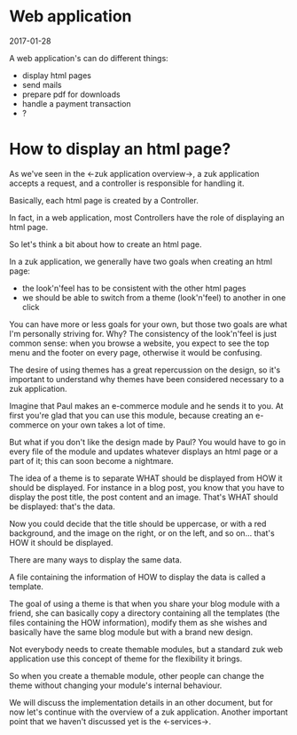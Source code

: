Web application
====================
2017-01-28




A web application's can do different things:

- display html pages
- send mails
- prepare pdf for downloads
- handle a payment transaction
- ?



How to display an html page?
=================================

As we've seen in the <-zuk application overview->, a zuk application accepts a request, and a controller
is responsible for handling it.

Basically, each html page is created by a Controller.

In fact, in a web application, most Controllers have the role of displaying an html page.


So let's think a bit about how to create an html page.

In a zuk application, we generally have two goals when creating an html page:

- the look'n'feel has to be consistent with the other html pages
- we should be able to switch from a theme (look'n'feel) to another in one click


You can have more or less goals for your own, but those two goals are what I'm personally striving for.
Why?
The consistency of the look'n'feel is just common sense: when you browse a website, you expect to see the top menu
and the footer on every page, otherwise it would be confusing.

The desire of using themes has a great repercussion on the design, so it's important to understand why themes
have been considered necessary to a zuk application.

Imagine that Paul makes an e-commerce module and he sends it to you.
At first you're glad that you can use this module, because creating an e-commerce on your own takes a lot of time.

But what if you don't like the design made by Paul?
You would have to go in every file of the module and updates whatever displays an html page or a part of it;
this can soon become a nightmare.


The idea of a theme is to separate WHAT should be displayed from HOW it should be displayed.
For instance in a blog post, you know that you have to display the post title, the post content and an image.
That's WHAT should be displayed: that's the data.

Now you could decide that the title should be uppercase, or with a red background, and the image on the right, or on the left, and so on...
that's HOW it should be displayed.

There are many ways to display the same data.

A file containing the information of HOW to display the data is called a template.

The goal of using a theme is that when you share your blog module with a friend, she can basically copy a directory
containing all the templates (the files containing the HOW information), modify them as she wishes and basically have the same blog module but with a brand new design.

Not everybody needs to create themable modules, but a standard zuk web application use this concept of theme for the flexibility it brings.

So when you create a themable module, other people can change the theme without changing your module's internal behaviour.



We will discuss the implementation details in an other document, but for now let's continue with the overview of a zuk application.
Another important point that we haven't discussed yet is the <-services->.











